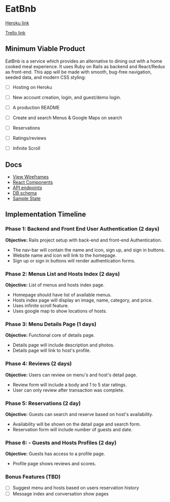 # EatBnb

[Heroku link][heroku]

[Trello link][trello]

[heroku]: https://eatbnb.herokuapp.com

[trello]: https://trello.com/b/h6lNOwkw/eatbnb


## Minimum Viable Product
EatBnb is a service which provides an alternative to dining out with a home cooked meal experience. It uses Ruby on Rails as backend and React/Redux as front-end. This app will be made with smooth, bug-free navigation, seeded data, and modern CSS styling:

- [ ] Hosting on Heroku
- [ ] New account creation, login, and guest/demo login.
- [ ] A production README
- [ ] Create and search Menus & Google Maps on search
- [ ] Reservations
- [ ] Ratings/reviews
- [ ] Infinite Scroll


## Docs
* [View Wireframes][wireframes]
* [React Components][components]
* [API endpoints][api-endpoints]
* [DB schema][schema]
* [Sample State][sample-state]

[wireframes]: ../docs/wireframes
[components]: ../docs/component-hierarchy.md
[sample-state]: ../docs/sample-state.md
[api-endpoints]: ../docs/api-endpoints.md
[schema]: ../docs/schema.md

## Implementation Timeline

### Phase 1: Backend and Front End User Authentication (2 days)
**Objective:** Rails project setup with back-end and front-end Authentication.
* The nav-bar will contain the name and icon, sign up, and sign in
buttons.
* Website name and icon will link to the homepage.
* Sign up or sign in buttons will render authentication forms.

### Phase 2: Menus List and Hosts Index (2 days)

**Objective:** List of menus and hosts index page.
* Homepage should have list of available menus.
* Hosts index page will display an image, name, category, and price.
* Uses infinite scroll feature.
* Uses google map to show locations of hosts.

### Phase 3: Menu Details Page (1 days)

**Objective:** Functional core of details page.
* Details page will include description and photos.
* Details page will link to host's profile.


### Phase 4: Reviews (2 days)

**Objective:** Users can review on menu's and host's detail page.
* Review form will include a body and 1 to 5 star ratings.
* User can only review after transaction was complete.

### Phase 5: Reservations (2 day)

**Objective:** Guests can search and reserve based on host's availability.
* Availability will be shown on the detail page and search form.
* Reservation form will include number of guests and date.

### Phase 6: - Guests and Hosts Profiles (2 day)

**Objective:** Guests has access to a profile page.
* Profile page shows reviews and scores.

### Bonus Features (TBD)
- [ ] Suggest menu and hosts based on users reservation history
- [ ] Message index and conversation show pages
